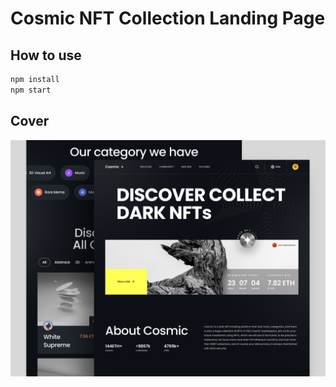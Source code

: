 # Cosmic NFT Collection Landing Page

## How to use

```sh
npm install
npm start
```
## Cover

<img src="Cover.png" alt="cover">